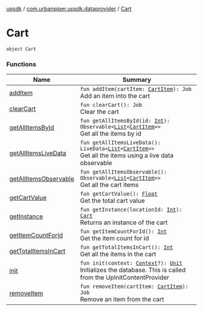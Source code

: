 [upsdk](../../index.md) / [com.urbanpiper.upsdk.dataprovider](../index.md) / [Cart](./index.md)

# Cart

`object Cart`

### Functions

| Name | Summary |
|---|---|
| [addItem](add-item.md) | `fun addItem(cartItem: `[`CartItem`](../../com.urbanpiper.upsdk.model.networkresponse/-cart-item/index.md)`): Job`<br>Add an item into the cart |
| [clearCart](clear-cart.md) | `fun clearCart(): Job`<br>Clear the cart |
| [getAllItemsById](get-all-items-by-id.md) | `fun getAllItemsById(id: `[`Int`](https://kotlinlang.org/api/latest/jvm/stdlib/kotlin/-int/index.html)`): Observable<`[`List`](https://kotlinlang.org/api/latest/jvm/stdlib/kotlin.collections/-list/index.html)`<`[`CartItem`](../../com.urbanpiper.upsdk.model.networkresponse/-cart-item/index.md)`>>`<br>Get all the items by id |
| [getAllItemsLiveData](get-all-items-live-data.md) | `fun getAllItemsLiveData(): LiveData<`[`List`](https://kotlinlang.org/api/latest/jvm/stdlib/kotlin.collections/-list/index.html)`<`[`CartItem`](../../com.urbanpiper.upsdk.model.networkresponse/-cart-item/index.md)`>>`<br>Get all the items using a live data observable |
| [getAllItemsObservable](get-all-items-observable.md) | `fun getAllItemsObservable(): Observable<`[`List`](https://kotlinlang.org/api/latest/jvm/stdlib/kotlin.collections/-list/index.html)`<`[`CartItem`](../../com.urbanpiper.upsdk.model.networkresponse/-cart-item/index.md)`>>`<br>Get all the cart items |
| [getCartValue](get-cart-value.md) | `fun getCartValue(): `[`Float`](https://kotlinlang.org/api/latest/jvm/stdlib/kotlin/-float/index.html)<br>Get the total cart value |
| [getInstance](get-instance.md) | `fun getInstance(locationId: `[`Int`](https://kotlinlang.org/api/latest/jvm/stdlib/kotlin/-int/index.html)`): `[`Cart`](./index.md)<br>Returns an instance of the cart |
| [getItemCountForId](get-item-count-for-id.md) | `fun getItemCountForId(): `[`Int`](https://kotlinlang.org/api/latest/jvm/stdlib/kotlin/-int/index.html)<br>Get the item count for id |
| [getTotalItemsInCart](get-total-items-in-cart.md) | `fun getTotalItemsInCart(): `[`Int`](https://kotlinlang.org/api/latest/jvm/stdlib/kotlin/-int/index.html)<br>Get all the items in the cart |
| [init](init.md) | `fun init(context: `[`Context`](https://developer.android.com/reference/android/content/Context.html)`?): `[`Unit`](https://kotlinlang.org/api/latest/jvm/stdlib/kotlin/-unit/index.html)<br>Initializes the database. This is called from the UpInitContentProvider |
| [removeItem](remove-item.md) | `fun removeItem(cartItem: `[`CartItem`](../../com.urbanpiper.upsdk.model.networkresponse/-cart-item/index.md)`): Job`<br>Remove an item from the cart |
